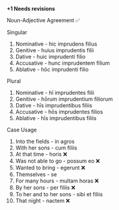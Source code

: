 **+1 Needs revisions**


Noun-Adjective Agreement ✅

Singular
1. Nominative - hic imprudens filius
2. Genitive - huius imprudentis filii
3. Dative - huic imprudenti filio
4. Accusative - hunc imprudentem filium
5. Ablative - hōc imprudenti filio

Plural
1. Nominative - hī imprudentes filii
2. Genitive - hōrum imprudentium filiorum
3. Dative - hīs imprudentibus filiis
4. Accusative - hōs imprudentes filios
5. Ablative - hīs imprudentibus filiis

Case Usage
1. Into the fields - in agros
2. With her sons - cum filiis
3. At that time - horis ❌
4. Was not able to go - possum eo ❌
5. Wanted to bring - egerunt ❌
6. Themselves - se
7. For many hours - multam horas ❌
8. By her sons - per filiis ❌
9. To her and to her sons - sibi et filiis
10. That night - nactem ❌
